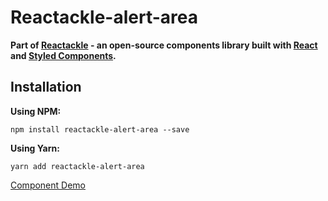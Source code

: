 # Reactackle-alert-area


**Part of [Reactackle](https://www.npmjs.com/package/reactackle) - an open-source components library built with [React](https://facebook.github.io/react/) and [Styled Components](https://www.styled-components.com).**

## Installation

**Using NPM:**
```
npm install reactackle-alert-area --save
```

**Using Yarn:**
```
yarn add reactackle-alert-area
```
[Component Demo](http://reactackle-docs.braincrumbs.io/#/alert-area/demo)
